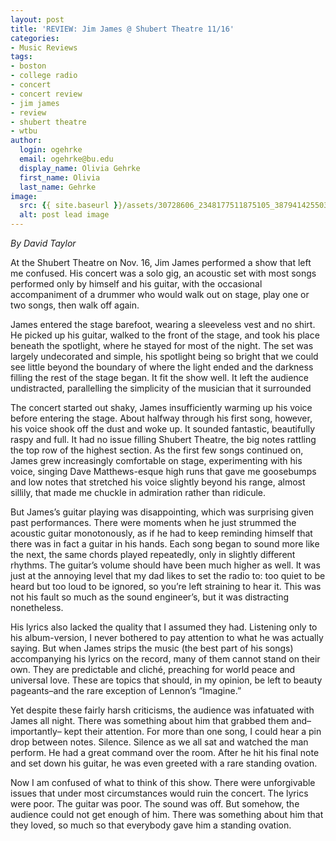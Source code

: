 ```yaml
---
layout: post
title: 'REVIEW: Jim James @ Shubert Theatre 11/16'
categories:
- Music Reviews
tags:
- boston
- college radio
- concert
- concert review
- jim james
- review
- shubert theatre
- wtbu
author:
  login: ogehrke
  email: ogehrke@bu.edu
  display_name: Olivia Gehrke
  first_name: Olivia
  last_name: Gehrke
image:
  src: {{ site.baseurl }}/assets/30728606_2348177511875105_3879414255035875328_n.jpg
  alt: post lead image
---
```


_By David Taylor_

At the Shubert Theatre on Nov. 16, Jim James performed a show that left me confused. His concert was a solo gig, an acoustic set with most songs performed only by himself and his guitar, with the occasional accompaniment of a drummer who would walk out on stage, play one or two songs, then walk off again.

James entered the stage barefoot, wearing a sleeveless vest and no shirt. He picked up his guitar, walked to the front of the stage, and took his place beneath the spotlight, where he stayed for most of the night. The set was largely undecorated and simple, his spotlight being so bright that we could see little beyond the boundary of where the light ended and the darkness filling the rest of the stage began. It fit the show well. It left the audience undistracted, parallelling the simplicity of the musician that it surrounded

The concert started out shaky, James insufficiently warming up his voice before entering the stage. About halfway through his first song, however, his voice shook off the dust and woke up. It sounded fantastic, beautifully raspy and full. It had no issue filling Shubert Theatre, the big notes rattling the top row of the highest section. As the first few songs continued on, James grew increasingly comfortable on stage, experimenting with his voice, singing Dave Matthews-esque high runs that gave me goosebumps and low notes that stretched his voice slightly beyond his range, almost sillily, that made me chuckle in admiration rather than ridicule.

But James’s guitar playing was disappointing, which was surprising given past performances. There were moments when he just strummed the acoustic guitar monotonously, as if he had to keep reminding himself that there was in fact a guitar in his hands. Each song began to sound more like the next, the same chords played repeatedly, only in slightly different rhythms. The guitar’s volume should have been much higher as well. It was just at the annoying level that my dad likes to set the radio to: too quiet to be heard but too loud to be ignored, so you’re left straining to hear it. This was not his fault so much as the sound engineer’s, but it was distracting nonetheless.

His lyrics also lacked the quality that I assumed they had. Listening only to his album-version, I never bothered to pay attention to what he was actually saying. But when James strips the music (the best part of his songs) accompanying his lyrics on the record, many of them cannot stand on their own. They are predictable and cliché, preaching for world peace and universal love. These are topics that should, in my opinion, be left to beauty pageants–and the rare exception of Lennon’s “Imagine.”

Yet despite these fairly harsh criticisms, the audience was infatuated with James all night. There was something about him that grabbed them and–importantly– kept their attention. For more than one song, I could hear a pin drop between notes. Silence. Silence as we all sat and watched the man perform. He had a great command over the room. After he hit his final note and set down his guitar, he was even greeted with a rare standing ovation.

Now I am confused of what to think of this show. There were unforgivable issues that under most circumstances would ruin the concert. The lyrics were poor. The guitar was poor. The sound was off. But somehow, the audience could not get enough of him. There was something about him that they loved, so much so that everybody gave him a standing ovation.